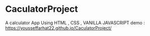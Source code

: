 # CaculatorProject

A calculator App Using HTML , CSS , VANILLA JAVASCRIPT
demo : https://yousseffarhat22.github.io/CaculatorProject/
